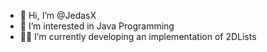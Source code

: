 - 👋 Hi, I’m @JedasX
- 👀 I’m interested in Java Programming
- 👨‍💻 I’m currently developing an implementation of 2DLists

<!---
JedasX/JedasX is a ✨ special ✨ repository because its `README.md` (this file) appears on your GitHub profile.
You can click the Preview link to take a look at your changes.
--->
